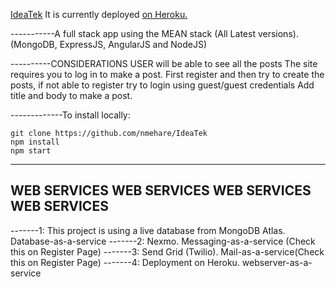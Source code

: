 [IdeaTek](http://localhost:3000/home)
It is currently deployed [on Heroku.](https://ideatekbynam.herokuapp.com)

-----------A full stack app using the MEAN stack (All Latest versions).
(MongoDB, ExpressJS, AngularJS and NodeJS)

----------CONSIDERATIONS
USER will be able to see all the posts
The site requires you to log in to make a post.
First register and then try to create the posts, if not able to register try to login using guest/guest credentials
Add title and body to make a post.

-------------To install locally:

    git clone https://github.com/nmehare/IdeaTek
    npm install
    npm start

---------------------------------------------------------------------------------------------------------------------------
WEB SERVICES  WEB SERVICES   WEB SERVICES  WEB SERVICES 
---------------------------------------------------------------------------------------------------------------------------

-------1: This project is using a live database from MongoDB Atlas. Database-as-a-service
-------2: Nexmo. Messaging-as-a-service (Check this on Register Page)
-------3: Send Grid (Twilio). Mail-as-a-service(Check this on Register Page)
-------4: Deployment on Heroku. webserver-as-a-service
